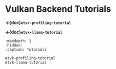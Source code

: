 # Vulkan Backend Tutorials

**→{doc}`etvk-profiling-tutorial`**

**→{doc}`etvk-llama-tutorial`**

```{toctree}
:maxdepth: 2
:hidden:
:caption: Tutorials

etvk-profiling-tutorial
etvk-llama-tutorial
